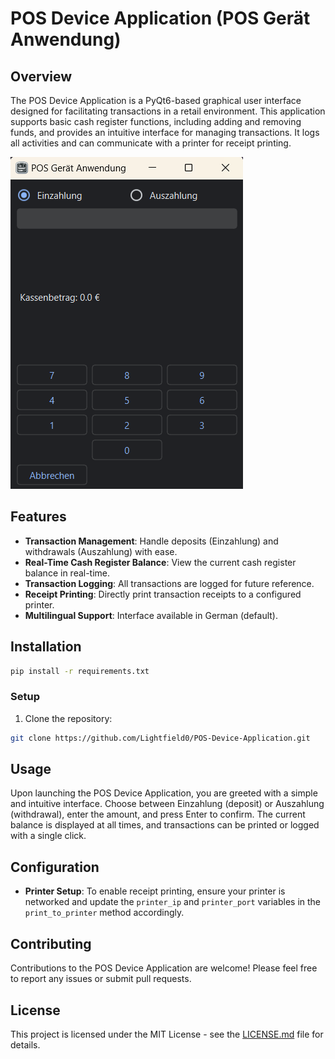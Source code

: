 # POS Device Application (POS Gerät Anwendung)

## Overview

The POS Device Application is a PyQt6-based graphical user interface designed for facilitating transactions in a retail environment. This application supports basic cash register functions, including adding and removing funds, and provides an intuitive interface for managing transactions. It logs all activities and can communicate with a printer for receipt printing.

![POS Device Application Screenshot](./assets/screenshot.png)

## Features

- **Transaction Management**: Handle deposits (Einzahlung) and withdrawals (Auszahlung) with ease.
- **Real-Time Cash Register Balance**: View the current cash register balance in real-time.
- **Transaction Logging**: All transactions are logged for future reference.
- **Receipt Printing**: Directly print transaction receipts to a configured printer.
- **Multilingual Support**: Interface available in German (default).

## Installation

```bash
pip install -r requirements.txt
```

### Setup

1. Clone the repository:

```bash
git clone https://github.com/Lightfield0/POS-Device-Application.git
```

## Usage

Upon launching the POS Device Application, you are greeted with a simple and intuitive interface. Choose between Einzahlung (deposit) or Auszahlung (withdrawal), enter the amount, and press Enter to confirm. The current balance is displayed at all times, and transactions can be printed or logged with a single click.

## Configuration

- **Printer Setup**: To enable receipt printing, ensure your printer is networked and update the `printer_ip` and `printer_port` variables in the `print_to_printer` method accordingly.

## Contributing

Contributions to the POS Device Application are welcome! Please feel free to report any issues or submit pull requests.

## License

This project is licensed under the MIT License - see the [LICENSE.md](LICENSE.md) file for details.
